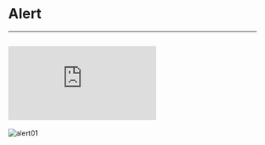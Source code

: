 # Alert

***
## ![Alert 01](https://github.com/dotdwebo/learn-tailwindcss/tree/main/components/alerts/alert01.html)
![alert01](https://github.com/dotdwebo/learn-tailwindcss/tree/main/components/alerts/images/alert01.png)